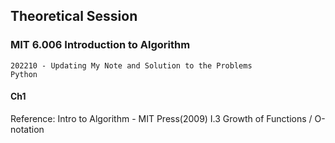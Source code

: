 ## Theoretical Session 
### MIT 6.006 Introduction to Algorithm
```
202210 - Updating My Note and Solution to the Problems
Python
```
#### Ch1
Reference:
Intro to Algorithm - MIT Press(2009) 
I.3 Growth of Functions / O-notation